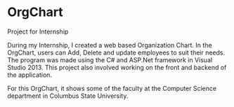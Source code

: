 # OrgChart
Project for Internship

During my Internship, I created a web based Organization Chart. In the OrgChart, users can Add, Delete and update employees to suit their needs. The program was made using the C# and ASP.Net framework in Visual Studio 2013. This project also involved working on the front and backend of the application.

For this OrgChart, it shows some of the faculty at the Computer Science department in Columbus State University.
